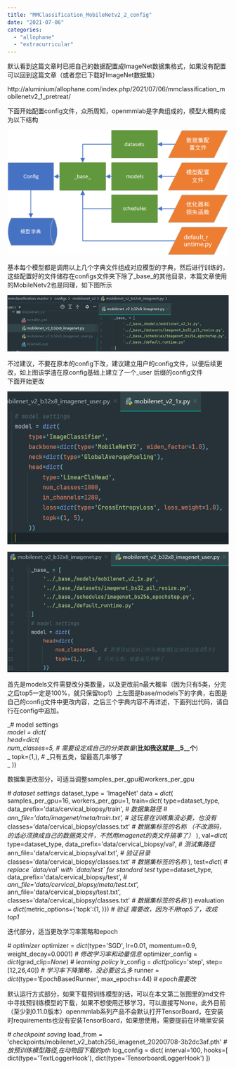 ```yaml
---
title: "MMClassification_MobileNetv2_2_config"
date: "2021-07-06"
categories: 
  - "allophane"
  - "extracurricular"
---
```


默认看到这篇文章时已把自己的数据配置成ImageNet数据集格式，如果没有配置可以回到这篇文章（或者您已下载好ImageNet数据集）

http://aluminium/allophane.com/index.php/2021/07/06/mmclassification\_mobilenetv2\_1\_pretreat/

下面开始配置config文件，众所周知，openmmlab是字典组成的，模型大概构成为以下结构

![](images/image-9.png)

基本每个模型都是调用以上几个字典文件组成对应模型的字典，然后进行训练的，这些配置好的文件储存在configs文件夹下除了\_base\_的其他目录，本篇文章使用的MobileNetv2也是同理，如下图所示

![](images/image-10.png)

不过建议，不要在原本的config下改，建议建立用户的config文件，以便后续更改，如上图该学渣在原config基础上建立了一个\_user 后缀的config文件  
下面开始更改

![](images/image-12.png)

![](images/image-11.png)

首先是models文件需要改分类数量，以及更改前n最大概率（因为只有5类，分完之后top5一定是100%，就只保留top1）上左图是base/models下的字典，右图是自己的config文件中更改内容，之后三个字典内容不再详述，下面列出代码，请自行在config中追加。

_\# model settings  
_model = _dict_(  
    head=_dict_(  
        num\_classes=5,  _\#_ _需要设定成自己的分类数量__(__比如我这就是__5__个__)  
_        topk=(1,),    _\#_ _只有五类，留最高几率够了  
_    ))

数据集更改部分，可适当调整samples\_per\_gpu和workers\_per\_gpu

_\# dataset settings_
dataset\_type = 'ImageNet'
data = _dict_(
    samples\_per\_gpu=16,
    workers\_per\_gpu=1,
    train=_dict_(
        type=dataset\_type,
        data\_prefix='data/cervical\_biopsy/train',   _\# 数据集路径
        # ann\_file='data/imagenet/meta/train.txt',            # 这玩意在训练集没必要，也没有_
        classes='data/cervical\_biopsy/classes.txt'      _\# 数据集标签的名称 （不改源码，的话必须换成自己的数据类文件，不然用imagenet的类文件搞事了）_
        ),
    val=_dict_(
        type=dataset\_type,
        data\_prefix='data/cervical\_biopsy/val',     _\# 测试集路径_
        ann\_file='data/cervical\_biopsy/val.txt',        _\# 验证目录_
        classes='data/cervical\_biopsy/classes.txt'      _\# 数据集标签的名称_
        ),
    test=_dict_(
        _\# replace \`data/val\` with \`data/test\` for standard test_
        type=dataset\_type,
        data\_prefix='data/cervical\_biopsy/test',
        _\# ann\_file='data/cervical\_biopsy/meta/test.txt',_
        ann\_file='data/cervical\_biopsy/test.txt',
        classes='data/cervical\_biopsy/classes.txt'      _\# 数据集标签的名称_
        ))
evaluation = _dict_(metric\_options={'topk':(1, )})  _\# 验证 需要改，因为不用top5了，改成top1_

迭代部分，适当更改学习率策略和epoch

_\# optimizer_
optimizer = _dict_(type='SGD', lr=0.01, momentum=0.9, weight\_decay=0.0001)  _\# 修改学习率和动量信息_
optimizer\_config = _dict_(grad\_clip=_None_)
_\# learning policy_
lr\_config = _dict_(policy='step', step=\[12,26,40\])  _\# 学习率下降策略，没必要这么多_
runner = _dict_(type='EpochBasedRunner', max\_epochs=44)  _\# epoch需要改_

默认运行方式部分，如果下载预训练模型的话，可以在本文第二张图里的md文件中寻找预训练模型的下载，如果不想使用迁移学习，可以直接写None，此外目前（至少到0.11.0版本）openmmlab系列产品不会默认打开TensorBoard，在安装时requirements也没有安装TensorBoard，如果想使用，需要提前在环境里安装

_\# checkpoint saving_
load\_from = 'checkpoints/mobilenet\_v2\_batch256\_imagenet\_20200708-3b2dc3af.pth'  _\# 放预训练模型路径,在动物园下载的pth_
log\_config = dict(
    interval=100,
    hooks=\[
        dict(type='TextLoggerHook'),
        dict(type='TensorboardLoggerHook')
    \])
